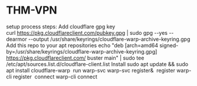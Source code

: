 # THM-VPN


setup process 
steps:
Add cloudflare gpg key<br/>
curl https://pkg.cloudflareclient.com/pubkey.gpg | sudo gpg --yes --dearmor --output /usr/share/keyrings/cloudflare-warp-archive-keyring.gpg
​
Add this repo to your apt repositories
echo "deb [arch=amd64 signed-by=/usr/share/keyrings/cloudflare-warp-archive-keyring.gpg] https://pkg.cloudflareclient.com/ buster main" | sudo tee /etc/apt/sources.list.d/cloudflare-client.list
​
Install
sudo apt update && sudo apt install cloudflare-warp
​
run warp-svc
warp-svc register&
​
register 
warp-cli register
​
connect 
warp-cli connect
